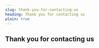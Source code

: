 ```yaml
---
slug: thank-you-for-contacting-us
heading: Thank you for contacting us
plain: true
---
```


## Thank you for contacting us